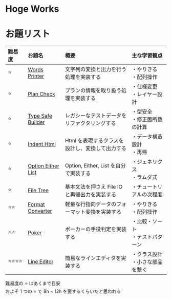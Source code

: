 # Hoge Works
# お題リスト
難易度                   | お題名                                             | 概要                                            | 主な学習観点                      
:--                      | :--                                                | :--                                             | :--                               
:star:                   | [Words Printer](./2019-09-words-printer)           | 文字列の変換と出力を行う処理を実装する          | ・やりきる<br>・配列操作          
:star:                   | [Plan Check](./2016-07-plan-check)                 | プランの情報を取り扱う処理を実装する            | ・仕様変更<br>・レイヤー設計      
:star:                   | [Type Safe Builder](./2017-07-type-safe-builder)   | レガシーなテストデータをリファクタリングする    | ・型安全<br>・修正箇所数の計算    
:star:                   | [Indent Html](./2018-01-indent-html)               | Html を表現するクラスを設計し、変換して出力する | ・データ構造設計<br>・再帰        
:star:                   | [Option Either List](./2017-07-option-either-list) | Option, Either, List を自分で実装する           | ・ジェネリクス<br>・ラムダ式
:star:                   | [File Tree](./2020-08-file-tree)                   | 基本文法を押さえ File IO と再帰出力を実装する   | ・チュートリアルの次程度
:star::star:             | [Format Converter](./2019-09-format-converter)     | 軽量な行指向データのフォーマット変換を実装する  | ・やりきる<br>・配列操作          
:star::star:             | [Poker](./2016-07-poker)                           | ポーカーの手役判定を実装する                    | ・比較・ソート<br>・テストパターン
:star::star::star::star: | [Line Editor](./2019-09-line-editor)               | 簡易なラインエディタを実装する                  | ・クラス設計<br>・小さな部品を繋ぐ

難易度の :star: はあくまで目安  
およそ 1 つの :star: で 8h ~ 12h を要するくらいだと思われる

